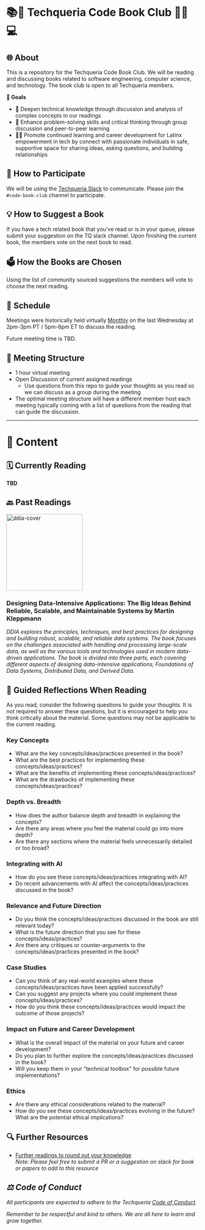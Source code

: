 # 📚🎉 Techqueria Code Book Club 🤝🏾💻
## 🌐 About
This is a repository for the Techqueria Code Book Club. We will be reading and discussing books related to software engineering, computer science, and technology. The book club is open to all Techqueria members.

<strong>🎯 Goals</strong>
- 🚀 Deepen technical knowledge through discussion and analysis of complex concepts in our readings
- 🧠 Enhance problem-solving skills and critical thinking through group discussion and peer-to-peer learning
- 💪🏾 Promote continued learning and career development for Latinx empowerment in tech by connect with passionate individuals in safe, supportive space for sharing ideas, asking questions, and building relationships


## 📩 How to Participate
We will be using the [Techqueria Slack](https://techqueria.org/slack) to communicate. Please join the `#code-book-club` channel to participate.

## 💡 How to Suggest a Book
If you have a tech related book that you've read or is in your queue, please submit your suggestion on the TQ slack channel. Upon finishing the current book, the members vote on the next book to read.

## 🗳️ How the Books are Chosen
Using the list of community sourced suggestions the members will vote to choose the next reading.


## 📅 Schedule
Meetings were historically held virtually <u>Monthly</u> on the last Wednesday at 2pm-3pm PT / 5pm-6pm ET to discuss the reading.

Future meeting time is TBD.

## 💬 Meeting Structure
- 1 hour virtual meeting
- Open Discussion of current assigned readings
    - Use questions from this repo to guide your thoughts as you read so we can discuss as a group during the meeting
- The optimal meeting structure will have a different member host each meeting typically coming with a list of questions from the reading that can guide the discussion.

***
# 📖 Content
## 🗓️ Currently Reading

<strong>TBD</strong>



## 🔙 Past Readings
<img src="https://m.media-amazon.com/images/P/1449373321.01._SCLZZZZZZZ_SX500_.jpg" alt="ddia-cover" width="200"/>

### Designing Data-Intensive Applications: The Big Ideas Behind Reliable, Scalable, and Maintainable Systems by Martin Kleppmann  
<em>DDIA explores the principles, techniques, and best practices for designing and building robust, scalable, and reliable data systems. The book focuses on the challenges associated with handling and processing large-scale data, as well as the various tools and technologies used in modern data-driven applications. The book is divided into three parts, each covering different aspects of designing data-intensive applications; Foundations of Data Systems, Distributed Data, and Derived Data.</em>


## 💭 Guided Reflections When Reading

As you read, consider the following questions to guide your thoughts.
It is not required to answer these questions, but it is encouraged to help you think critically about the material.
Some questions may not be applicable to the current reading.

### Key Concepts
- What are the key concepts/ideas/practices presented in the book?
- What are the best practices for implementing these concepts/ideas/practices?
- What are the benefits of implementing these concepts/ideas/practices?
- What are the drawbacks of implementing these concepts/ideas/practices?


### Depth vs. Breadth
- How does the author balance depth and breadth in explaining the concepts?
- Are there any areas where you feel the material could go into more depth?
- Are there any sections where the material feels unnecessarily detailed or too broad?

### Integrating with AI
- How do you see these concepts/ideas/practices integrating with AI?
- Do recent advancements with AI affect the concepts/ideas/practices discussed in the book?

### Relevance and Future Direction
- Do you think the concepts/ideas/practices discussed in the book are still relevant today?
- What is the future direction that you see for these concepts/ideas/practices?
- Are there any critiques or counter-arguments to the concepts/ideas/practices presented in the book?

### Case Studies
- Can you think of any real-world examples where these concepts/ideas/practices have been applied successfully?
- Can you suggest any projects where you could implement these concepts/ideas/practices?
- How do you think these concepts/ideas/practices would impact the outcome of those projects?

### Impact on Future and Career Development
- What is the overall impact of the material on your future and career development?
- Do you plan to further explore the concepts/ideas/practices discussed in the book?
- Will you keep them in your "technical toolbox" for possible future implementations?

### Ethics
- Are there any ethical considerations related to the material?
- How do you see these concepts/ideas/practices evolving in the future? What are the potential ethical implications?

## 🔍 Further Resources
- [Further readings to round out your knowledge](https://teachyourselfcs.com/)  
<em>Note: Please feel free to submit a PR or a suggestion on slack for book or papers to add to this resource<em>

## ⚖️ Code of Conduct
All participants are expected to adhere to the Techqueria [Code of Conduct](https://techqueria.org/code-of-conduct/).

Remember to be *respectful* and kind to others. We are all here to learn and grow together.
